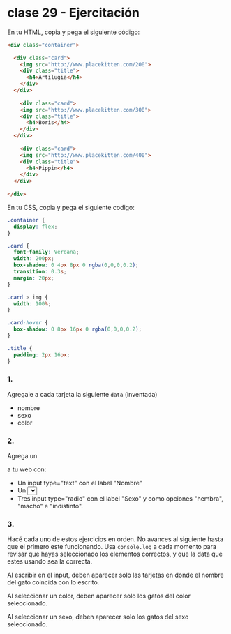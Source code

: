 # clase 29 - Ejercitación

En tu HTML, copia y pega el siguiente código:

```html
<div class="container">
  
  <div class="card">
    <img src="http://www.placekitten.com/200">
    <div class="title">
      <h4>Artilugia</h4>
    </div>
  </div>
  
    <div class="card">
    <img src="http://www.placekitten.com/300">
    <div class="title">
      <h4>Boris</h4>
    </div>
  </div>
  
    <div class="card">
    <img src="http://www.placekitten.com/400">
    <div class="title">
      <h4>Pippin</h4>
    </div>
  </div>
  
</div>
```

En tu CSS, copia y pega el siguiente codigo:

```css 
.container {
  display: flex;
}

.card {
  font-family: Verdana;
  width: 200px;
  box-shadow: 0 4px 8px 0 rgba(0,0,0,0.2);
  transition: 0.3s;
  margin: 20px;
}

.card > img {
  width: 100%;
}

.card:hover {
  box-shadow: 0 8px 16px 0 rgba(0,0,0,0.2);
}

.title {
  padding: 2px 16px;
}
```

### 1. 

Agregale a cada tarjeta la siguiente `data` (inventada)
- nombre
- sexo
- color

### 2. 

Agrega un <form> a tu web con:
- Un input type="text" con el label "Nombre"
- Un <select> con el label "Colores" y como opciones, colores habituales de gatos. 
- Tres input type="radio" con el label "Sexo" y como opciones "hembra", "macho" e "indistinto". 
  
### 3. 

Hacé cada uno de estos ejercicios en orden. No avances al siguiente hasta que el primero este funcionando. 
Usa `console.log` a cada momento para revisar que hayas seleccionado los elementos correctos, y que la data que estes usando sea la correcta. 

Al escribir en el input, deben aparecer solo las tarjetas en donde el nombre del gato coincida con lo escrito. 

Al seleccionar un color, deben aparecer solo los gatos del color seleccionado. 

Al seleccionar un sexo, deben aparecer solo los gatos del sexo seleccionado. 
